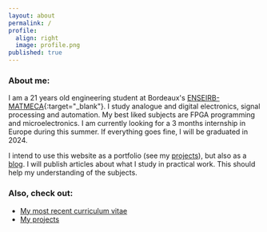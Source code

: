 ```yaml
---
layout: about
permalink: /
profile:
  align: right
  image: profile.png
published: true
---
```


### About me:

I am a 21 years old engineering student at Bordeaux's [ENSEIRB-MATMECA](https://www.bordeaux-inp.fr/en){:target="_blank"}. I study analogue and digital electronics, signal processing and automation. My best liked subjects are FPGA programming and microelectronics. I am currently looking for a 3 months internship in Europe during this summer. If everything goes fine, I will be graduated in 2024.

I intend to use this website as a portfolio (see my [projects]({{site.baseurl}}/projects/)), but also as a [blog]({{site.baseurl}}/blog/). I will publish articles about what I study in practical work. This should help my understanding of the subjects.

### Also, check out:

- [My most recent curriculum vitae]()
- [My projects]({{site.baseurl}}/projects/)